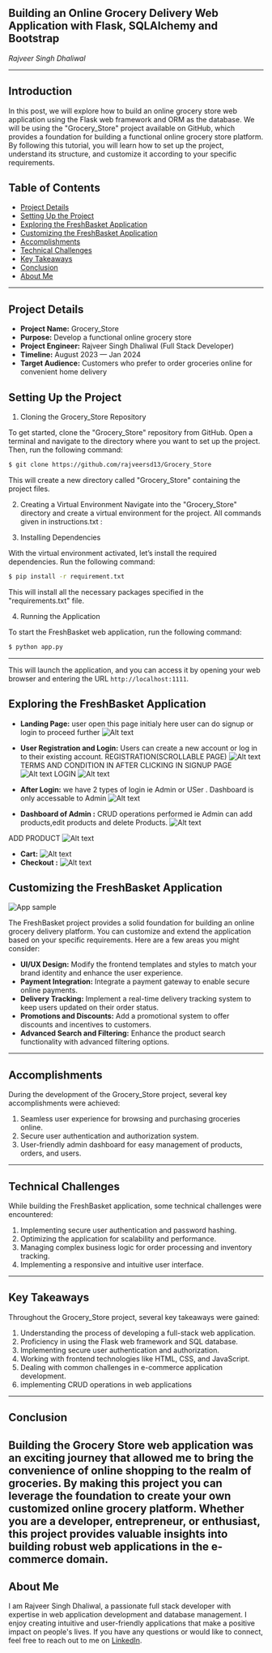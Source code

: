 ## Building an Online Grocery Delivery Web Application with Flask, SQLAlchemy and Bootstrap 

*Rajveer Singh Dhaliwal*

---
## Introduction
In this post, we will explore how to build an online grocery store web application using the Flask web framework and ORM as the database. We will be using the "Grocery_Store" project available on GitHub, which provides a foundation for building a functional online grocery store platform. By following this tutorial, you will learn how to set up the project, understand its structure, and customize it according to your specific requirements.

## Table of Contents

- [Project Details](#project-details)
- [Setting Up the Project](#setting-up-the-project)
- [Exploring the FreshBasket Application](#exploring-the-freshbasket-application)
- [Customizing the FreshBasket Application](#customizing-the-freshbasket-application)
- [Accomplishments](#accomplishments)
- [Technical Challenges](#technical-challenges)
- [Key Takeaways](#key-takeaways)
- [Conclusion](#conclusion)
- [About Me](#about-me)

---
 ## Project Details

- **Project Name:** Grocery_Store
- **Purpose:** Develop a functional online grocery store
- **Project Engineer:** Rajveer Singh Dhaliwal (Full Stack Developer)
- **Timeline:** August 2023 — Jan 2024
- **Target Audience:** Customers who prefer to order groceries online for convenient home delivery

## Setting Up the Project

1. Cloning the Grocery_Store Repository

To get started, clone the "Grocery_Store" repository from GitHub. Open a terminal and navigate to the directory where you want to set up the project. Then, run the following command:

```bash
$ git clone https://github.com/rajveersd13/Grocery_Store
```
This will create a new directory called "Grocery_Store" containing the project files.

2. Creating a Virtual Environment
Navigate into the "Grocery_Store" directory and create a virtual environment for the project. All commands given in instructions.txt :

3. Installing Dependencies

With the virtual environment activated, let’s install the required dependencies. Run the following command:

```bash
$ pip install -r requirement.txt
```
This will install all the necessary packages specified in the "requirements.txt" file.

4. Running the Application

To start the FreshBasket web application, run the following command:

```bash
$ python app.py
```
---

This will launch the application, and you can access it by opening your web browser and entering the URL `http://localhost:1111`.

## Exploring the FreshBasket Application

- **Landing Page:** user  open this page initialy here user can do signup or login to proceed further 
![Alt text](code/static/Final%20images%20of%20project/Landing%20Page.png)

- **User Registration and Login:** Users can create a new account or log in to their existing account.
REGISTRATION(SCROLLABLE PAGE)
![Alt text](code/static/Final%20images%20of%20project/signup.png)
TERMS AND  CONDITION IN  AFTER CLICKING IN SIGNUP PAGE 
![Alt text](code/static/Final%20images%20of%20project/TERMS.png)
LOGIN
![Alt text](code/static/Final%20images%20of%20project/login.png)

- **After Login:** we have 2 types of login ie Admin or USer . Dashboard is only accessable to Admin 
![Alt text](code/static/Final%20images%20of%20project/buyoroutofstock.png)

- **Dashboard of Admin :**
CRUD operations performed ie Admin can add products,edit products and delete Products.
![Alt text](code/static/Final%20images%20of%20project/dashboard.png)

ADD PRODUCT 
![Alt text](code/static/Final%20images%20of%20project/addproduct.png)

- **Cart:**
![Alt text](code/static/Final%20images%20of%20project/cart.png)
- **Checkout :**
![Alt text](code/static/Final%20images%20of%20project/checkout.png)

## Customizing the FreshBasket Application

![App sample](https://miro.medium.com/v2/resize:fit:720/0*0TLzPR5k59XzYheG)

The FreshBasket project provides a solid foundation for building an online grocery delivery platform. You can customize and extend the application based on your specific requirements. Here are a few areas you might consider:

- **UI/UX Design:** Modify the frontend templates and styles to match your brand identity and enhance the user experience.
- **Payment Integration:** Integrate a payment gateway to enable secure online payments.
- **Delivery Tracking:** Implement a real-time delivery tracking system to keep users updated on their order status.
- **Promotions and Discounts:** Add a promotional system to offer discounts and incentives to customers.
- **Advanced Search and Filtering:** Enhance the product search functionality with advanced filtering options.

---
## Accomplishments

During the development of the Grocery_Store project, several key accomplishments were achieved:

1. Seamless user experience for browsing and purchasing groceries online.
2. Secure user authentication and authorization system.
3. User-friendly admin dashboard for easy management of products, orders, and users.

---
## Technical Challenges

While building the FreshBasket application, some technical challenges were encountered:

1. Implementing secure user authentication and password hashing.
2. Optimizing the application for scalability and performance.
3. Managing complex business logic for order processing and inventory tracking.
4. Implementing a responsive and intuitive user interface.

---
## Key Takeaways

Throughout the Grocery_Store project, several key takeaways were gained:

1. Understanding the process of developing a full-stack web application.
2. Proficiency in using the Flask web framework and SQL database.
3. Implementing secure user authentication and authorization.
4. Working with frontend technologies like HTML, CSS, and JavaScript.
5. Dealing with common challenges in e-commerce application development.
6. implementing CRUD operations in web applications

---

## Conclusion

Building the Grocery Store web application was an exciting journey that allowed me to bring the convenience of online shopping to the realm of groceries. By making this project you can leverage the foundation to create your own customized online grocery platform. Whether you are a developer, entrepreneur, or enthusiast, this project provides valuable insights into building robust web applications in the e-commerce domain.
---

## About Me

I am Rajveer Singh Dhaliwal, a passionate full stack developer with expertise in web application development and database management. I enjoy creating intuitive and user-friendly applications that make a positive impact on people's lives. If you have any questions or would like to connect, feel free to reach out to me on [LinkedIn](https://www.linkedin.com/in/rajveer-singh-dhaliwal-048433228/).

